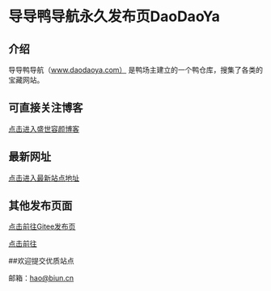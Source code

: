 # 导导鸭导航永久发布页DaoDaoYa

## 介绍
导导鸭导航（www.daodaoya.com） 是鸭场主建立的一个鸭仓库，搜集了各类的宝藏网站。

## 可直接关注博客
[点击进入盛世容颜博客](https://www.superry.net)

## 最新网址
[点击进入最新站点地址](https://www.daodaoya.com)

## 其他发布页面

[点击前往Gitee发布页](https://gitee.com/Coolbugs/daodaoya/)

[点击前往](https://daodaoya.qlikes.cn)

##欢迎提交优质站点

邮箱：hao@biun.cn
